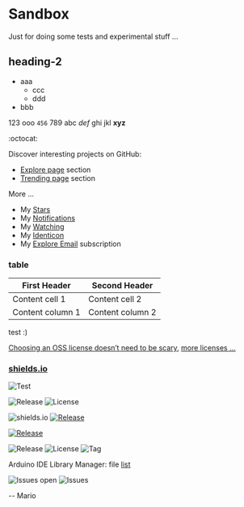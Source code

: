 # Sandbox
Just for doing some tests and experimental stuff ...

## heading-2
- aaa
  - ccc
  - ddd
- bbb

123 ooo `456` 789
abc *def* ghi jkl
**xyz**

:octocat:

Discover interesting projects on GitHub:
  - [Explore page](https://github.com/explore) section
  - [Trending page](https://github.com/trending) section

More ...
 - My [Stars](https://github.com/stars)
 - My [Notifications](https://github.com/notifications)
 - My [Watching](https://github.com/watching)
 - My [Identicon](https://identicons.github.com/Mokolea.png)
 - My [Explore Email](https://github.com/explore/subscribe) subscription

### table

First Header | Second Header
------------ | -------------
Content cell 1 | Content cell 2
Content column 1 | Content column 2

test :)

[Choosing an OSS license doesn’t need to be scary](http://choosealicense.com), 
[more licenses ...](http://choosealicense.com/licenses)

### [shields.io](http://shields.io)
![Test](https://img.shields.io/badge/subject-status-green.svg)

![Release](https://img.shields.io/github/release/Mokolea/InputDebounce.svg)
![License](https://img.shields.io/github/license/Mokolea/InputDebounce.svg)

![shields.io](https://img.shields.io/badge/InputDebounce-v1.0.0-blue.svg)
[![Release](https://img.shields.io/badge/InputDebounce-v1.1.0-blue.svg)](https://github.com/Mokolea/InputDebounce/releases)

[![Release](https://img.shields.io/badge/SimpleQtLogger-v1.1.0--rc2-orange.svg)](https://github.com/Mokolea/SimpleQtLogger/releases)

![Release](https://img.shields.io/github/release/Mokolea/SimpleQtLogger.svg)
![License](https://img.shields.io/github/license/Mokolea/SimpleQtLogger.svg)
![Tag](https://img.shields.io/github/tag/Mokolea/SimpleQtLogger.svg)

Arduino IDE Library Manager: file [list](http://downloads.arduino.cc/libraries/library_index.json)

![Issues open](https://img.shields.io/github/issues/arduino/Arduino.svg)
![Issues](https://img.shields.io/github/issues-raw/arduino/Arduino.svg)

-- Mario
